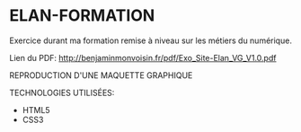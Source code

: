 # ELAN-FORMATION
Exercice durant ma formation remise à niveau sur les métiers du numérique.

Lien du PDF: http://benjaminmonvoisin.fr/pdf/Exo_Site-Elan_VG_V1.0.pdf

REPRODUCTION D'UNE MAQUETTE GRAPHIQUE

TECHNOLOGIES UTILISÉES:

* HTML5
* CSS3

 
